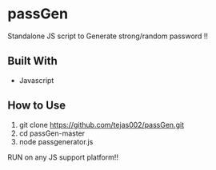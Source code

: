 # passGen
Standalone JS script to Generate strong/random password !!

## Built With

* Javascript

## How to Use
1. git clone https://github.com/tejas002/passGen.git
2. cd passGen-master
3. node passgenerator.js

RUN on any JS support platform!!
